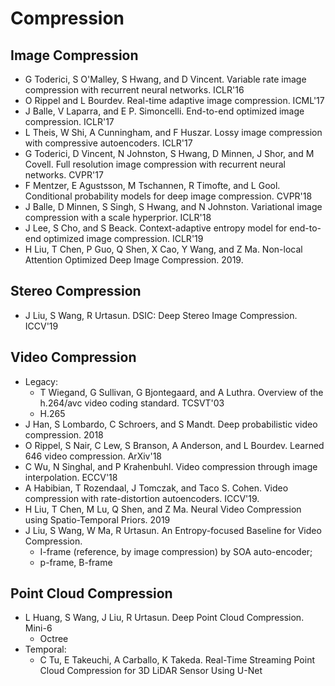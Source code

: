 # Compression

## Image Compression
- G Toderici, S O'Malley, S Hwang, and D Vincent. Variable rate image compression with recurrent neural networks. ICLR'16
- O Rippel and L Bourdev. Real-time adaptive image compression. ICML'17
- J Balle, V Laparra, and E P. Simoncelli. End-to-end optimized image compression. ICLR'17
- L Theis, W Shi, A Cunningham, and F Huszar. Lossy image compression with compressive autoencoders. ICLR'17
- G Toderici, D Vincent, N Johnston, S Hwang, D Minnen, J Shor, and M Covell. Full resolution image compression with recurrent neural networks. CVPR'17
- F Mentzer, E Agustsson, M Tschannen, R Timofte, and L Gool. Conditional probability models for deep image compression. CVPR'18
- J Balle, D Minnen, S Singh, S Hwang, and N Johnston. Variational image compression with a scale hyperprior. ICLR'18
- J Lee, S Cho, and S Beack. Context-adaptive entropy model for end-to-end optimized image compression. ICLR'19
- H Liu, T Chen, P Guo, Q Shen, X Cao, Y Wang, and Z Ma. Non-local Attention Optimized Deep Image Compression. 2019.

## Stereo Compression
- J Liu, S Wang, R Urtasun. DSIC: Deep Stereo Image Compression. ICCV'19

## Video Compression
- Legacy:
	- T Wiegand, G Sullivan, G Bjontegaard, and A Luthra. Overview of the h.264/avc video coding standard. TCSVT'03
	- H.265
- J Han, S Lombardo, C Schroers, and  S Mandt. Deep probabilistic video compression. 2018
- O Rippel, S Nair, C Lew, S Branson, A Anderson, and L Bourdev. Learned 646 video compression. ArXiv'18
- C Wu, N Singhal, and P Krahenbuhl. Video compression through image interpolation. ECCV'18
- A Habibian, T Rozendaal, J Tomczak, and Taco S. Cohen. Video compression with rate-distortion autoencoders. ICCV'19.
- H Liu, T Chen, M Lu, Q Shen, and Z Ma. Neural Video Compression using Spatio-Temporal Priors. 2019
- J Liu, S Wang, W Ma, R Urtasun. An Entropy-focused Baseline for Video Compression.
	- I-frame (reference, by image compression) by SOA auto-encoder;
	- p-frame, B-frame

## Point Cloud Compression
- L Huang, S Wang, J Liu, R Urtasun. Deep Point Cloud Compression. Mini-6
	- Octree
- Temporal:
	- C Tu, E Takeuchi, A Carballo, K Takeda. Real-Time Streaming Point Cloud Compression for 3D LiDAR Sensor Using U-Net
	